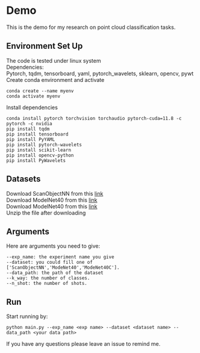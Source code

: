 # Demo
This is the demo for my research on point cloud classification tasks.<br />



## Environment Set Up
The code is tested under linux system <br />
Dependencies:<br />
Pytorch, tqdm, tensorboard, yaml, pytorch_wavelets, sklearn, opencv, pywt<br />
Create conda environment and activate<br />
```
conda create --name myenv
conda activate myenv
```
Install dependencies<br />
```
conda install pytorch torchvision torchaudio pytorch-cuda=11.8 -c pytorch -c nvidia
pip install tqdm
pip install tensorboard
pip install PyYAML
pip install pytorch-wavelets
pip install scikit-learn
pip install opencv-python
pip install PyWavelets
```
## Datasets
Download ScanObjectNN from this [link](https://drive.google.com/file/d/1xzh7a__wHvg6lUAWi-Hbanyt4XHPtw0Y/view)<br />
Download ModelNet40 from this [link](https://drive.google.com/file/d/10faoJ5rRT96Nhdqo9tGD3q7Vg_ZZ2apZ/view)<br />
Download ModelNet40 from this [link](https://drive.google.com/file/d/1EFbGbtmORogjbbQ22giChio3i_G5Oahk/view)<br />
Unzip the file after downloading<br />

## Arguments
Here are arguments you need to give:
```
--exp_name: the experiment name you give  
--dataset: you could fill one of ['ScanObjectNN','ModeNet40','ModeNet40C'].  
--data_path: the path of the dataset  
--k_way: the number of classes.  
--n_shot: the number of shots.  
```
## Run
Start running by:<br />
```
python main.py --exp_name <exp name> --dataset <dataset name> --data_path <your data path>  
```
If you have any questions please leave an issue to remind me.


